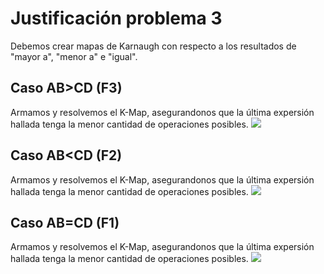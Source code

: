 # Justificación problema 3

Debemos crear mapas de Karnaugh con respecto a los resultados de "mayor a", "menor a" e "igual".

## Caso AB>CD (F3)
Armamos y resolvemos el K-Map, asegurandonos que la última expersión hallada tenga la menor cantidad de operaciones posibles.
![]("problema3/kmap_ABmayorCD.PNG")

## Caso AB<CD (F2)
Armamos y resolvemos el K-Map, asegurandonos que la última expersión hallada tenga la menor cantidad de operaciones posibles.
![]("problema3/kmap_ABmenorCD.PNG")

## Caso AB=CD (F1)
Armamos y resolvemos el K-Map, asegurandonos que la última expersión hallada tenga la menor cantidad de operaciones posibles.
![]("problema3/kmap_ABigualCD.PNG")


